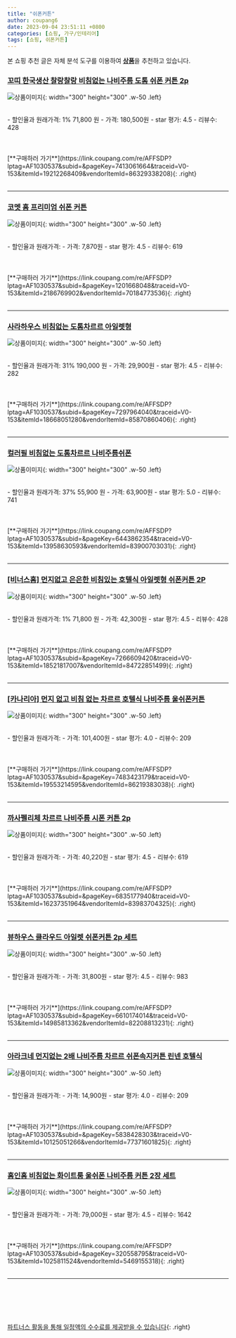 ```yaml
---
title: "쉬폰커튼"
author: coupang6
date: 2023-09-04 23:51:11 +0800
categories: [쇼핑, 가구/인테리어]
tags: [쇼핑, 쉬폰커튼]
---
```


본 쇼핑 추천 글은 자체 분석 도구를 이용하여 [**상품**](https://link.coupang.com/a/bao1ui)을 추천하고 있습니다.

### [꼬띠 한국생산 찰랑찰랑 비침없는 나비주름 도톰 쉬폰 커튼 2p](https://link.coupang.com/re/AFFSDP?lptag=AF1030537&subid=&pageKey=7413061664&traceid=V0-153&itemId=19212268409&vendorItemId=86329338208)

![상품이미지](https://thumbnail7.coupangcdn.com/thumbnails/remote/230x230ex/image/vendor_inventory/f1a2/01cc81145ce79a241029469e250be833e2ff20b70f746b9faad777e383e8.jpg){: width="300" height="300" .w-50 .left}


<br>
- 할인율과 원래가격: 1%  71,800   원
- 가격: 180,500원
- star 평가: 4.5
- 리뷰수: 428
<br>
<br>
<br>
<br>
[**구매하러 가기**](https://link.coupang.com/re/AFFSDP?lptag=AF1030537&subid=&pageKey=7413061664&traceid=V0-153&itemId=19212268409&vendorItemId=86329338208){: .right}
<br>
<br>

---

### [코멧 홈 프리미엄 쉬폰 커튼](https://link.coupang.com/re/AFFSDP?lptag=AF1030537&subid=&pageKey=1201668048&traceid=V0-153&itemId=2186769902&vendorItemId=70184773536)

![상품이미지](https://thumbnail10.coupangcdn.com/thumbnails/remote/230x230ex/image/retail/images/1752275074521400-a1ca49df-e087-4ccb-bd34-b190bc87e5da.jpg){: width="300" height="300" .w-50 .left}


<br>
- 할인율과 원래가격: 
- 가격: 7,870원
- star 평가: 4.5
- 리뷰수: 619
<br>
<br>
<br>
<br>
[**구매하러 가기**](https://link.coupang.com/re/AFFSDP?lptag=AF1030537&subid=&pageKey=1201668048&traceid=V0-153&itemId=2186769902&vendorItemId=70184773536){: .right}
<br>
<br>

---

### [사라하우스 비침없는 도톰차르르 아일렛형](https://link.coupang.com/re/AFFSDP?lptag=AF1030537&subid=&pageKey=7297964040&traceid=V0-153&itemId=18668051280&vendorItemId=85870860406)

![상품이미지](https://thumbnail7.coupangcdn.com/thumbnails/remote/230x230ex/image/vendor_inventory/6324/99d6d9d6053e4f7f8462dd61327116d6710e86eb733807b5f5a12e17e3f6.jpg){: width="300" height="300" .w-50 .left}


<br>
- 할인율과 원래가격: 31%  190,000   원
- 가격: 29,900원
- star 평가: 4.5
- 리뷰수: 282
<br>
<br>
<br>
<br>
[**구매하러 가기**](https://link.coupang.com/re/AFFSDP?lptag=AF1030537&subid=&pageKey=7297964040&traceid=V0-153&itemId=18668051280&vendorItemId=85870860406){: .right}
<br>
<br>

---

### [컬러필 비침없는 도톰차르르 나비주름쉬폰](https://link.coupang.com/re/AFFSDP?lptag=AF1030537&subid=&pageKey=6443862354&traceid=V0-153&itemId=13958630593&vendorItemId=83900703031)

![상품이미지](https://thumbnail9.coupangcdn.com/thumbnails/remote/230x230ex/image/vendor_inventory/02f2/4a20256612169c5a4d94e35ea17f888ddfddd8f19f74311e390ca181689f.jpg){: width="300" height="300" .w-50 .left}


<br>
- 할인율과 원래가격: 37%  55,900   원
- 가격: 63,900원
- star 평가: 5.0
- 리뷰수: 741
<br>
<br>
<br>
<br>
[**구매하러 가기**](https://link.coupang.com/re/AFFSDP?lptag=AF1030537&subid=&pageKey=6443862354&traceid=V0-153&itemId=13958630593&vendorItemId=83900703031){: .right}
<br>
<br>

---

### [[비너스홈] 먼지없고 은은한 비침있는 호텔식 아일렛형 쉬폰커튼 2P](https://link.coupang.com/re/AFFSDP?lptag=AF1030537&subid=&pageKey=7266609420&traceid=V0-153&itemId=18521817007&vendorItemId=84722851499)

![상품이미지](https://thumbnail9.coupangcdn.com/thumbnails/remote/230x230ex/image/vendor_inventory/a0c5/d5f09444ae04823d2bc13d2af045aa156c85acc1acab423b2d7209b75895.jpg){: width="300" height="300" .w-50 .left}


<br>
- 할인율과 원래가격: 1%  71,800   원
- 가격: 42,300원
- star 평가: 4.5
- 리뷰수: 428
<br>
<br>
<br>
<br>
[**구매하러 가기**](https://link.coupang.com/re/AFFSDP?lptag=AF1030537&subid=&pageKey=7266609420&traceid=V0-153&itemId=18521817007&vendorItemId=84722851499){: .right}
<br>
<br>

---

### [[카나리아] 먼지 없고 비침 없는 차르르 호텔식 나비주름 울쉬폰커튼](https://link.coupang.com/re/AFFSDP?lptag=AF1030537&subid=&pageKey=7483423179&traceid=V0-153&itemId=19553214595&vendorItemId=86219383038)

![상품이미지](https://thumbnail10.coupangcdn.com/thumbnails/remote/230x230ex/image/vendor_inventory/668f/123975497be4ed18344720bbdbda3b785f851918d4ee7c7ceda40c8039f9.jpg){: width="300" height="300" .w-50 .left}


<br>
- 할인율과 원래가격: 
- 가격: 101,400원
- star 평가: 4.0
- 리뷰수: 209
<br>
<br>
<br>
<br>
[**구매하러 가기**](https://link.coupang.com/re/AFFSDP?lptag=AF1030537&subid=&pageKey=7483423179&traceid=V0-153&itemId=19553214595&vendorItemId=86219383038){: .right}
<br>
<br>

---

### [까사펠리체 차르르 나비주름 시폰 커튼 2p](https://link.coupang.com/re/AFFSDP?lptag=AF1030537&subid=&pageKey=6835177940&traceid=V0-153&itemId=16237351964&vendorItemId=83983704325)

![상품이미지](https://thumbnail6.coupangcdn.com/thumbnails/remote/230x230ex/image/rs_quotation_api/voykla6l/def9301c11c34afea927b494a17d8d04.jpg){: width="300" height="300" .w-50 .left}


<br>
- 할인율과 원래가격: 
- 가격: 40,220원
- star 평가: 4.5
- 리뷰수: 619
<br>
<br>
<br>
<br>
[**구매하러 가기**](https://link.coupang.com/re/AFFSDP?lptag=AF1030537&subid=&pageKey=6835177940&traceid=V0-153&itemId=16237351964&vendorItemId=83983704325){: .right}
<br>
<br>

---

### [뷰하우스 클라우드 아일렛 쉬폰커튼 2p 세트](https://link.coupang.com/re/AFFSDP?lptag=AF1030537&subid=&pageKey=6610174014&traceid=V0-153&itemId=14985813362&vendorItemId=82208813231)

![상품이미지](https://thumbnail10.coupangcdn.com/thumbnails/remote/230x230ex/image/rs_quotation_api/sjuoggns/99dd707c5f684756adc7a6eee922e40e.jpg){: width="300" height="300" .w-50 .left}


<br>
- 할인율과 원래가격: 
- 가격: 31,800원
- star 평가: 4.5
- 리뷰수: 983
<br>
<br>
<br>
<br>
[**구매하러 가기**](https://link.coupang.com/re/AFFSDP?lptag=AF1030537&subid=&pageKey=6610174014&traceid=V0-153&itemId=14985813362&vendorItemId=82208813231){: .right}
<br>
<br>

---

### [아라크네 먼지없는 2배 나비주름 차르르 쉬폰속지커튼 린넨 호텔식](https://link.coupang.com/re/AFFSDP?lptag=AF1030537&subid=&pageKey=5838428303&traceid=V0-153&itemId=10125051266&vendorItemId=77371601825)

![상품이미지](https://thumbnail7.coupangcdn.com/thumbnails/remote/230x230ex/image/vendor_inventory/c0f6/14b2997034e2a54aa7f0080f8232a9d076dbc318ef9bbda3cdd30061b60b.jpg){: width="300" height="300" .w-50 .left}


<br>
- 할인율과 원래가격: 
- 가격: 14,900원
- star 평가: 4.0
- 리뷰수: 209
<br>
<br>
<br>
<br>
[**구매하러 가기**](https://link.coupang.com/re/AFFSDP?lptag=AF1030537&subid=&pageKey=5838428303&traceid=V0-153&itemId=10125051266&vendorItemId=77371601825){: .right}
<br>
<br>

---

### [홈인홈 비침없는 화이트룸 울쉬폰 나비주름 커튼 2장 세트](https://link.coupang.com/re/AFFSDP?lptag=AF1030537&subid=&pageKey=320558795&traceid=V0-153&itemId=1025811524&vendorItemId=5469155318)

![상품이미지](https://thumbnail8.coupangcdn.com/thumbnails/remote/230x230ex/image/retail/images/7725233277002331-e86e6585-6ef4-4057-8a92-b7c068fa8477.jpg){: width="300" height="300" .w-50 .left}


<br>
- 할인율과 원래가격: 
- 가격: 79,000원
- star 평가: 4.5
- 리뷰수: 1642
<br>
<br>
<br>
<br>
[**구매하러 가기**](https://link.coupang.com/re/AFFSDP?lptag=AF1030537&subid=&pageKey=320558795&traceid=V0-153&itemId=1025811524&vendorItemId=5469155318){: .right}
<br>
<br>

---
<br><br><br><br><br> [파트너스 활동을 통해 일정액의 수수료를 제공받을 수 있습니다](https://link.coupang.com/a/bao1ui){: .right}